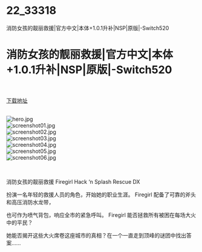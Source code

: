 # 22_33318
消防女孩的靓丽救援|官方中文|本体+1.0.1升补|NSP|原版|-Switch520
# 消防女孩的靓丽救援|官方中文|本体+1.0.1升补|NSP|原版|-Switch520
 <br/></br>
[下载地址](https://www.switch520.cc/article/33318 "下载地址")
<br/></br>

<p><img title="hero.jpg" src="https://www.switch520.cc/muke_img/2022_06_23_f658257d631d0.jpg" alt="hero.jpg"><br>
<img title="screenshot01.jpg" src="https://www.switch520.cc/muke_img/2022_06_23_4c433c71df654.jpg" alt="screenshot01.jpg"><br>
<img title="screenshot02.jpg" src="https://www.switch520.cc/muke_img/2022_06_23_f7f8cb825cd1d.jpg" alt="screenshot02.jpg"><br>
<img title="screenshot03.jpg" src="https://www.switch520.cc/muke_img/2022_06_23_9042406cd4d14.jpg" alt="screenshot03.jpg"><br>
<img title="screenshot04.jpg" src="https://www.switch520.cc/muke_img/2022_06_23_67cbb728d917d.jpg" alt="screenshot04.jpg"><br>
<img title="screenshot05.jpg" src="https://www.switch520.cc/muke_img/2022_06_23_0a5193d09245c.jpg" alt="screenshot05.jpg"><br>
<img title="screenshot06.jpg" src="https://www.switch520.cc/muke_img/2022_06_23_8267dbee3c6bc.jpg" alt="screenshot06.jpg"></p>
<p>&nbsp;</p>
<p>消防女孩的靓丽救援 Firegirl Hack ‘n Splash Rescue DX</p>
<p>扮演一名年轻的救援人员的角色，开始她的职业生涯。 Firegirl 配备了可靠的斧头和高压消防水龙带，</p>
<p>也可作为喷气背包，响应全市的紧急呼叫。 Firegirl 能否拯救所有被困在每场大火中的平民？</p>
<p>她能否揭开这些大火席卷这座城市的真相？在一个一直走到顶峰的谜团中找出答案……</p>
<p>&nbsp;</p>
<p>&nbsp;</p>
